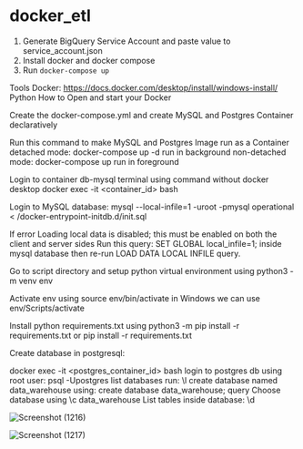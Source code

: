 # docker_etl

1. Generate BigQuery Service Account and paste value to service_account.json
2. Install docker and docker compose
3. Run `docker-compose up`



Tools
Docker: https://docs.docker.com/desktop/install/windows-install/
Python
How to
Open and start your Docker

Create the docker-compose.yml and create MySQL and Postgres Container declaratively

Run this command to make MySQL and Postgres Image run as a Container detached mode: docker-compose up -d run in background non-detached mode: docker-compose up run in foreground

Login to container db-mysql terminal using command without docker desktop docker exec -it <container_id> bash

Login to MySQL database: mysql --local-infile=1 -uroot -pmysql operational < /docker-entrypoint-initdb.d/init.sql

If error Loading local data is disabled; this must be enabled on both the client and server sides Run this query: SET GLOBAL local_infile=1; inside mysql database then re-run LOAD DATA LOCAL INFILE query.

Go to script directory and setup python virtual environment using python3 -m venv env

Activate env using source env/bin/activate in Windows we can use env/Scripts/activate

Install python requirements.txt using python3 -m pip install -r requirements.txt or pip install -r requirements.txt

Create database in postgresql:

docker exec -it <postgres_container_id> bash
login to postgres db using root user: psql -Upostgres
list databases run: \l
create database named data_warehouse using: create database data_warehouse; query
Choose database using \c data_warehouse
List tables inside database: \d




![Screenshot (1216)](https://github.com/felix11736/docker_etl-main/assets/111951543/ec5e3cc9-43fc-49cf-b006-b7115fa0c698)


![Screenshot (1217)](https://github.com/felix11736/docker_etl-main/assets/111951543/3b20bc60-83ee-4480-86cf-52b8961310dd)
